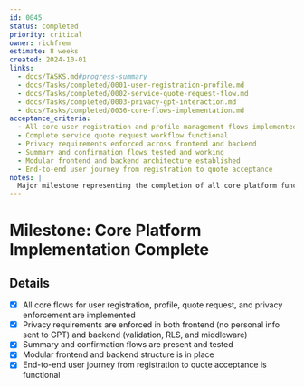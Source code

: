 ```yaml
---
id: 0045
status: completed
priority: critical
owner: richfrem
estimate: 8 weeks
created: 2024-10-01
links:
  - docs/TASKS.md#progress-summary
  - docs/Tasks/completed/0001-user-registration-profile.md
  - docs/Tasks/completed/0002-service-quote-request-flow.md
  - docs/Tasks/completed/0003-privacy-gpt-interaction.md
  - docs/Tasks/completed/0036-core-flows-implementation.md
acceptance_criteria:
  - All core user registration and profile management flows implemented
  - Complete service quote request workflow functional
  - Privacy requirements enforced across frontend and backend
  - Summary and confirmation flows tested and working
  - Modular frontend and backend architecture established
  - End-to-end user journey from registration to quote acceptance
notes: |
  Major milestone representing the completion of all core platform functionality. This encompasses user management, quote workflows, privacy enforcement, and the complete user journey from registration to service completion.
---
```


# Milestone: Core Platform Implementation Complete

## Details
- [x] All core flows for user registration, profile, quote request, and privacy enforcement are implemented
- [x] Privacy requirements are enforced in both frontend (no personal info sent to GPT) and backend (validation, RLS, and middleware)
- [x] Summary and confirmation flows are present and tested
- [x] Modular frontend and backend structure is in place
- [x] End-to-end user journey from registration to quote acceptance is functional
